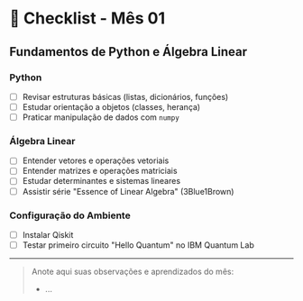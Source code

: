 # 📅 Checklist - Mês 01
## Fundamentos de Python e Álgebra Linear

### Python
- [ ] Revisar estruturas básicas (listas, dicionários, funções)
- [ ] Estudar orientação a objetos (classes, herança)
- [ ] Praticar manipulação de dados com `numpy`

### Álgebra Linear
- [ ] Entender vetores e operações vetoriais
- [ ] Entender matrizes e operações matriciais
- [ ] Estudar determinantes e sistemas lineares
- [ ] Assistir série \"Essence of Linear Algebra\" (3Blue1Brown)

### Configuração do Ambiente
- [ ] Instalar Qiskit
- [ ] Testar primeiro circuito \"Hello Quantum\" no IBM Quantum Lab

---

> Anote aqui suas observações e aprendizados do mês:
> - ...


